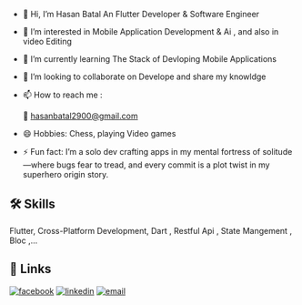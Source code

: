 - 👋 Hi, I’m Hasan Batal An Flutter Developer & Software Engineer
- 👀 I’m interested in Mobile Application Development & Ai , and also in video Editing
- 🌱 I’m currently learning The Stack of Devloping Mobile Applications
- 💞️ I’m looking to collaborate on Develope and share my knowldge
- 📫 How to reach me :

    📧 hasanbatal2900@gmail.com
- 😄 Hobbies: Chess, playing Video games 
- ⚡ Fun fact: I’m a solo dev crafting apps in my mental fortress of solitude—where bugs fear to tread, and every commit is a plot twist in my superhero origin story.


## 🛠 Skills
Flutter, Cross-Platform Development, Dart , Restful Api , State Mangement , Bloc ,...

## 🔗 Links
[![facebook](https://img.shields.io/badge/facebook-1DA1F2?style=for-the-badge&logo=facebook&logoColor=white)](https://www.facebook.com/hasan.batal.969)
[![linkedin](https://img.shields.io/badge/linkedin-0A66C2?style=for-the-badge&logo=linkedin&logoColor=white)](https://www.linkedin.com/in/hasan-batal)
[![email](https://img.shields.io/badge/email-000?style=for-the-badge&logo=email&logoColor=white)](https://katherineoelsner.com/)


<!---
HasanBatal2900/HasanBatal2900 is a ✨ special ✨ repository because its `README.md` (this file) appears on your GitHub profile.
You can click the Preview link to take a look at your changes.
--->
